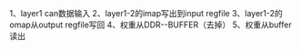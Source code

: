 1、layer1 can数据输入
2、layer1-2的imap写出到input regfile
3、layer1-2的omap从output regfile写回
4、权重从DDR--BUFFER（去掉）
5、权重从buffer读出